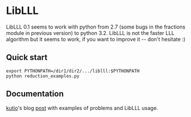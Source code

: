 # LibLLL

LibLLL 0.1 seems to work with python from 2.7 (some bugs in the 
fractions module in previous version) to python 3.2.
LibLLL is not the faster LLL algorithm but it seems to work, 
if you want to improve it -- don't hesitate :)

## Quick start

    export PYTHONPATH=/dir1/dir2/.../liblll:$PYTHONPATH
    python reduction_examples.py

## Documentation

[kutio](https://github.com/kutio)'s blog [post](
http://kutioo.blogspot.ru/2011/12/liblll.html) with examples 
of problems and LibLLL usage.

